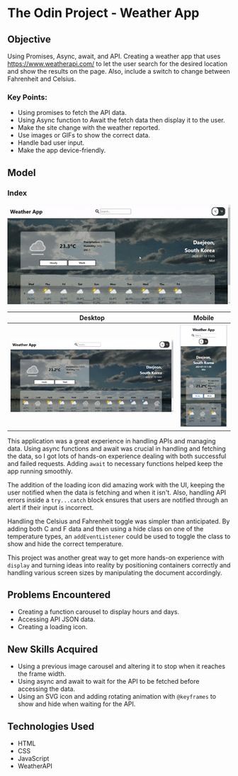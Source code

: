 # The Odin Project - Weather App

## Objective

Using Promises, Async, await, and API. Creating a weather app that uses https://www.weatherapi.com/ to let the user search for the desired location and show the results on the page. Also, include a switch to change between Fahrenheit and Celsius.

### Key Points:
- Using promises to fetch the API data.
- Using Async function to Await the fetch data then display it to the user.
- Make the site change with the weather reported.
- Use images or GIFs to show the correct data.
- Handle bad user input.
- Make the app device-friendly.

## Model 
### Index
![desktop Gif](./README-files/WeatherAppGif.gif)

|  Desktop | Mobile   | 
|----------|----------|
| ![desktop](./README-files/TOP-weather-app.png)|![mobile](./README-files/TOP-weather-app-mobile.png)|

This application was a great experience in handling APIs and managing data. Using async functions and await was crucial in handling and fetching the data, so I got lots of hands-on experience dealing with both successful and failed requests. Adding `await` to necessary functions helped keep the app running smoothly. 

The addition of the loading icon did amazing work with the UI, keeping the user notified when the data is fetching and when it isn't. Also, handling API errors inside a `try...catch` block ensures that users are notified through an alert if their input is incorrect.

Handling the Celsius and Fahrenheit toggle was simpler than anticipated. By adding both C and F data and then using a hide class on one of the temperature types, an `addEventListener` could be used to toggle the class to show and hide the correct temperature.

This project was another great way to get more hands-on experience with `display` and turning ideas into reality by positioning containers correctly and handling various screen sizes by manipulating the document accordingly.

## Problems Encountered
- Creating a function carousel to display hours and days.
- Accessing API JSON data.
- Creating a loading icon.

## New Skills Acquired
- Using a previous image carousel and altering it to stop when it reaches the frame width.
- Using async and await to wait for the API to be fetched before accessing the data.
- Using an SVG icon and adding rotating animation with `@keyframes` to show and hide when waiting for the API.

## Technologies Used
- HTML
- CSS
- JavaScript
- WeatherAPI